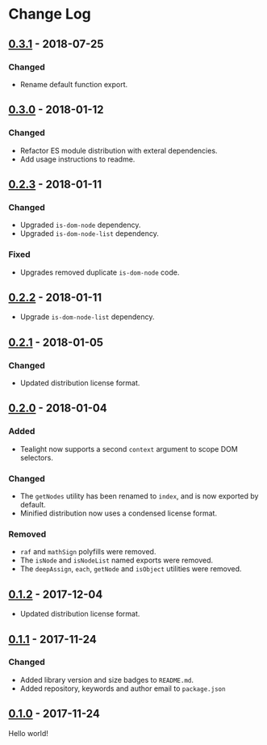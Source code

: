 # Change Log

## [0.3.1] - 2018-07-25

### Changed

* Rename default function export.

## [0.3.0] - 2018-01-12

### Changed

* Refactor ES module distribution with exteral dependencies.
* Add usage instructions to readme.

## [0.2.3] - 2018-01-11

### Changed

* Upgraded `is-dom-node` dependency.
* Upgraded `is-dom-node-list` dependency.

### Fixed

* Upgrades removed duplicate `is-dom-node` code.

## [0.2.2] - 2018-01-11

* Upgrade `is-dom-node-list` dependency.

## [0.2.1] - 2018-01-05

### Changed

* Updated distribution license format.

## [0.2.0] - 2018-01-04

### Added

* Tealight now supports a second `context` argument to scope DOM selectors.

### Changed

* The `getNodes` utility has been renamed to `index`, and is now exported by default.
* Minified distribution now uses a condensed license format.

### Removed

* `raf` and `mathSign` polyfills were removed.
* The `isNode` and `isNodeList` named exports were removed.
* The `deepAssign`, `each`, `getNode` and `isObject` utilities were removed.

## [0.1.2] - 2017-12-04

* Updated distribution license format.

## [0.1.1] - 2017-11-24

### Changed

* Added library version and size badges to `README.md`.
* Added repository, keywords and author email to `package.json`

## [0.1.0] - 2017-11-24

Hello world!

[0.3.1]: https://github.com/jlmakes/tealight/compare/0.3.0...0.3.1
[0.3.0]: https://github.com/jlmakes/tealight/compare/0.2.3...0.3.0
[0.2.3]: https://github.com/jlmakes/tealight/compare/0.2.2...0.2.3
[0.2.2]: https://github.com/jlmakes/tealight/compare/0.2.1...0.2.2
[0.2.1]: https://github.com/jlmakes/tealight/compare/0.2.0...0.2.1
[0.2.0]: https://github.com/jlmakes/tealight/compare/0.1.2...0.2.0
[0.1.2]: https://github.com/jlmakes/tealight/compare/0.1.1...0.1.2
[0.1.1]: https://github.com/jlmakes/tealight/compare/0.1.0...0.1.1
[0.1.0]: https://github.com/jlmakes/tealight/tree/0.1.0
